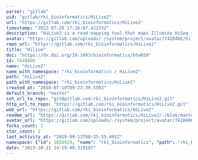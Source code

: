 ```yaml
---
parser: "gitlab"
uid: "gitlab/rki_bioinformatics/HiLive2"
url: "https://gitlab.com/rki_bioinformatics/HiLive2"
timestamp: "2022-07-20 17:26:07.422332"
description: "HiLive2 is a read mapping tool that maps Illumina HiSeq (or comparable) reads right in the moment when they are produced. Please create issues for HiLive2 at https://gitlab.com/lokat/HiLive2."
avatar: "https://gitlab.com/uploads/-/system/project/avatar/7428486/hilive2_logo.png"
repo_url: "https://gitlab.com/rki_bioinformatics/HiLive2"
title: "Hilive"
doi: "https://dx.doi.org/10.1093/bioinformatics/btw659"
id: 7428486
name: "HiLive2"
name_with_namespace: "rki_bioinformatics / HiLive2"
path: "HiLive2"
path_with_namespace: "rki_bioinformatics/HiLive2"
created_at: "2018-07-10T09:23:39.559Z"
default_branch: "master"
ssh_url_to_repo: "git@gitlab.com:rki_bioinformatics/HiLive2.git"
http_url_to_repo: "https://gitlab.com/rki_bioinformatics/HiLive2.git"
web_url: "https://gitlab.com/rki_bioinformatics/HiLive2"
readme_url: "https://gitlab.com/rki_bioinformatics/HiLive2/-/blob/master/README.md"
avatar_url: "https://gitlab.com/uploads/-/system/project/avatar/7428486/hilive2_logo.png"
forks_count: 1
star_count: 2
last_activity_at: "2019-09-13T08:35:55.465Z"
namespace: {"id": 1056929, "name": "rki_bioinformatics", "path": "rki_bioinformatics", "kind": "group", "full_path": "rki_bioinformatics", "parent_id": null, "avatar_url": null, "web_url": "https://gitlab.com/groups/rki_bioinformatics"}
date: "2023-10-21 14:19:40.319187"
---
```

